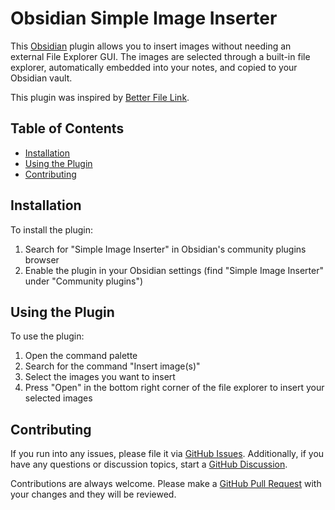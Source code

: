 # Obsidian Simple Image Inserter
This [Obsidian][0] plugin allows you to insert images without needing an external File Explorer GUI.
The images are selected through a built-in file explorer, automatically embedded into your notes,
and copied to your Obsidian vault.

This plugin was inspired by [Better File Link][1].

## Table of Contents
- [Installation](#installation)
- [Using the Plugin](#using-the-plugin)
- [Contributing](#contributing)


## Installation
To install the plugin:
1. Search for "Simple Image Inserter" in Obsidian's community plugins browser
2. Enable the plugin in your Obsidian settings (find "Simple Image Inserter" under "Community plugins")

## Using the Plugin
To use the plugin:
1. Open the command palette
2. Search for the command "Insert image(s)"
3. Select the images you want to insert
4. Press "Open" in the bottom right corner of the file explorer to insert your selected images

## Contributing
If you run into any issues, please file it via [GitHub Issues][2]. Additionally, if you
have any questions or discussion topics, start a [GitHub Discussion][3].

Contributions are always welcome. Please make a [GitHub Pull Request][4] with your changes and they will be reviewed.

[0]: https://obsidian.md/
[1]: https://github.com/marcjulianschwarz/obsidian-file-link
[2]: https://github.com/jdholtz/obsidian-image-inserter/issues/new/choose
[3]: https://github.com/jdholtz/obsidian-image-inserter/discussions/new/choose
[4]: https://github.com/jdholtz/obsidian-image-inserter/compare
